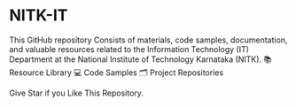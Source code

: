 # NITK-IT
This GitHub repository Consists of materials, code samples, documentation, and valuable resources related to the Information Technology (IT) Department at the National Institute of Technology Karnataka (NITK).  📚 Resource Library 💻 Code Samples 🗂️ Project Repositories 

Give Star if you Like This Repository.
